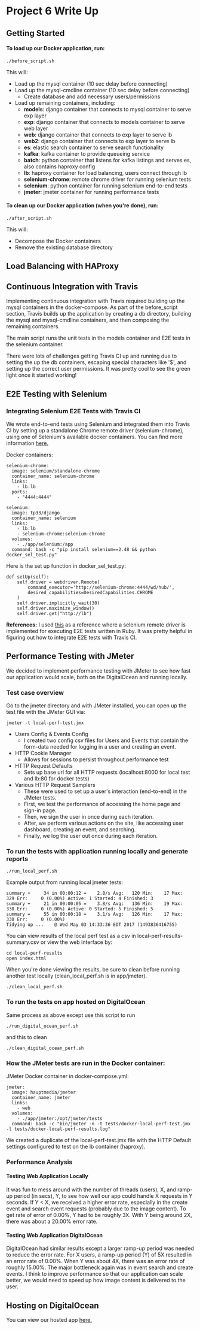 # Project 6 Write Up
## Getting Started

#### To load up our Docker application, run:
```
./before_script.sh
```
This will:

* Load up the mysql container (10 sec delay before connecting)
* Load up the mysql-cmdline container (10 sec delay before connecting)
  - Create database and add necessary users/permissions
* Load up remaining containers, including:
  - __models__: django container that connects to mysql container to serve exp layer
  - __exp__: django container that connects to models container to serve web layer
  - __web__: django container that connects to exp layer to serve lb
  - __web2__: django container that connects to exp layer to serve lb
  - __es__: elastic search container to serve search functionality
  - __kafka__: kafka container to provide queueing service
  - __batch__: python container that listens for kafka listings and serves es, also contains haproxy config
  - __lb__: haproxy container for load balancing, users connect through lb
  - __selenium-chrome__: remote chrome driver for running selenium tests
  - __selenium__: python container for running selenium end-to-end tests
  - __jmeter__: jmeter container for running performance tests

#### To clean up our Docker application (when you're done), run:
 ```
 ./after_script.sh
 ```
This will:
* Decompose the Docker containers
* Remove the existing database directory

## Load Balancing with HAProxy

## Continuous Integration with Travis
Implementing continuous integration with Travis required building up the mysql containers in the docker-compose. As part of the before_script section, Travis builds up the application by creating a db directory, building the mysql and mysql-cmdline containers, and then composing the remaining containers. 

The main script runs the unit tests in the models container and E2E tests in the selenium container. 

There were lots of challenges getting Travis CI up and running due to setting the up the db containers, escaping special characters like '$', and setting up the correct user permissions. It was pretty cool to see the green light once it started working!

## E2E Testing with Selenium

### Integrating Selenium E2E Tests with Travis CI
We wrote end-to-end tests using Selenium and integrated them into Travis CI by setting up a standalone Chrome remote driver (selenium-chrome), using one of Selenium's available docker containers. You can find more information [here.](https://github.com/SeleniumHQ/docker-selenium)

Docker containers:
```
selenium-chrome:
  image: selenium/standalone-chrome
  container_name: selenium-chrome
  links:
    - lb:lb
  ports:
    - "4444:4444"

selenium:
  image: tp33/django
  container_name: selenium
  links:
    - lb:lb
    - selenium-chrome:selenium-chrome
  volumes:
    - ./app/selenium:/app
  command: bash -c "pip install selenium==2.48 && python docker_sel_test.py"
```

Here is the set up function in docker_sel_test.py:
```
def setUp(self):
    self.driver = webdriver.Remote(
        command_executor='http://selenium-chrome:4444/wd/hub/',
        desired_capabilities=DesiredCapabilities.CHROME
    ) 
    self.driver.implicitly_wait(30)
    self.driver.maximize_window()
    self.driver.get("http://lb")
```
__References:__ I used [this](http://underthehood.meltwater.com/blog/2016/11/09/using-docker-with-selenium-server-to-run-your-browser-tests/) as a reference where a selenium remote driver is implemented for executing E2E tests written in Ruby. It was pretty helpful in figuring out how to integrate E2E tests with Travis CI.

## Performance Testing with JMeter
We decided to implement performance testing with JMeter to see how fast our application would scale, both on the DigitalOcean and running locally. 
### Test case overview
Go to the jmeter directory and with JMeter installed, you can open up the test file with the JMeter GUI via:
```
jmeter -t local-perf-test.jmx
```
* Users Config & Events Config
  - I created two config csv files for Users and Events that contain the form-data needed for logging in a user and creating an event.
* HTTP Cookie Manager
  - Allows for sessions to persist throughout performance test
* HTTP Request Defaults
  - Sets up base url for all HTTP requests (localhost:8000 for local test and lb:80 for docker tests)
* Various HTTP Request Samplers
  - These were used to set up a user's interaction (end-to-end) in the JMeter tests. 
  - First, we test the performance of accessing the home page and sign-in page.
  - Then, we sign the user in once during each iteration.
  - After, we perform various actions on the site, like accessing user dashboard, creating an event, and searching.
  - Finally, we log the user out once during each iteration.

### To run the tests with application running locally and generate reports
```
./run_local_perf.sh
```
Example output from running local jmeter tests:
```
summary +     34 in 00:00:12 =    2.8/s Avg:   120 Min:    17 Max:   329 Err:     0 (0.00%) Active: 1 Started: 4 Finished: 3
summary +     21 in 00:00:05 =    3.8/s Avg:   136 Min:    19 Max:   330 Err:     0 (0.00%) Active: 0 Started: 5 Finished: 5
summary =     55 in 00:00:18 =    3.1/s Avg:   126 Min:    17 Max:   330 Err:     0 (0.00%)
Tidying up ...    @ Wed May 03 14:33:36 EDT 2017 (1493836416755)
```
You can view results of the local perf test as a csv in local-perf-results-summary.csv or view the web interface by:
```
cd local-perf-results
open index.html
```
When you're done viewing the results, be sure to clean before running another test locally (clean_local_perf.sh is in app/jmeter).
```
./clean_local_perf.sh
```
### To run the tests on app hosted on DigitalOcean
Same process as above except use this script to run
```
./run_digital_ocean_perf.sh
```
and this to clean
```
./clean_digital_ocean_perf.sh
```

### How the JMeter tests are run in the Docker container:

JMeter Docker container in docker-compose.yml:
```
jmeter:
  image: hauptmedia/jmeter
  container_name: jmeter
  links:
    - web
  volumes:
    - ./app/jmeter:/opt/jmeter/tests
  command: bash -c "bin/jmeter -n -t tests/docker-local-perf-test.jmx -l tests/docker-local-perf-results.log"
```
We created a duplicate of the local-perf-test.jmx file with the HTTP Default settings configured to test on the lb container (haproxy).

### Performance Analysis

#### Testing Web Application Locally
It was fun to mess around with the number of threads (users), X, and ramp-up period (in secs), Y, to see how well our app could handle X requests in Y seconds. If Y < X, we received a higher error rate, especially in the create event and search event requests (probably due to the image content). To get rate of error of 0.00%, Y had to be roughly 3X. With Y being around 2X, there was about a 20.00% error rate.

#### Testing Web Application DigitalOcean
DigitalOcean had similar results except a larger ramp-up period was needed to reduce the error rate. For X users, a ramp-up period (Y) of 5X resulted in an error rate of 0.00%. When Y was about 4X, there was an error rate of roughly 15.00%. The major bottleneck again was in event search and create events. I think to improve performance so that our application can scale better, we would need to speed up how image content is delivered to the user. 

## Hosting on DigitalOcean
You can view our hosted app [here.](http://107.170.79.157:8000/)

